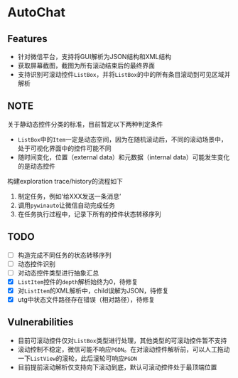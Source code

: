# AutoChat

## Features

- 针对微信平台，支持将GUI解析为JSON结构和XML结构
- 获取屏幕截图，截图为所有滚动结束后的最终界面
- 支持识别可滚动控件`ListBox`，并将`ListBox`的中的所有条目滚动到可见区域并解析

## NOTE

关于静动态控件分类的标准，目前暂定以下两种判定条件

- `ListBox`中的`Item`一定是动态空间，因为在随机滚动后，不同的滚动场景中，处于可视化界面中的控件可能不同
- 随时间变化，位置（external data）和元数据（internal data）可能发生变化的是动态控件

构建exploration trace/history的流程如下

1. 制定任务，例如‘给XXX发送一条消息’
2. 调用`pywinauto`让微信自动完成任务
3. 在任务执行过程中，记录下所有的控件状态转移序列

## TODO

- [ ] 构造完成不同任务的状态转移序列
- [ ] 动态控件识别
- [ ] 对动态控件类型进行抽象汇总
- [x] `ListItem`控件的`depth`解析始终为0，待修复
- [x] 对`ListItem`的XML解析中，child误解为JSON，待修复
- [x] utg中状态文件路径存在错误（相对路径），待修复

## Vulnerabilities

- 目前可滚动控件仅对`ListBox`类型进行处理，其他类型的可滚动控件暂不支持
- 滚动控制不稳定，微信可能不响应`PGDN`。在对滚动控件解析前，可以人工拖动一下`ListView`的滚轮，此后滚轮可响应`PGDN`
- 目前提前滚动解析仅支持向下滚动到底，默认可滚动控件处于最顶端位置